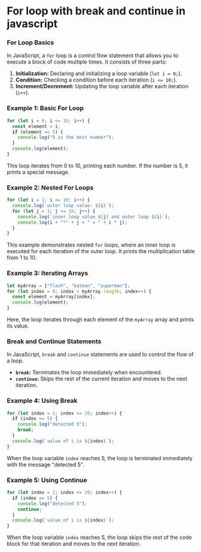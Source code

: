 # For loop with break and continue in javascript

### For Loop Basics

In JavaScript, a `for` loop is a control flow statement that allows you to execute a block of code multiple times. It consists of three parts:

1. **Initialization:** Declaring and initializing a loop variable (`let i = 0;`).
2. **Condition:** Checking a condition before each iteration (`i <= 10;`).
3. **Increment/Decrement:** Updating the loop variable after each iteration (`i++`).

### Example 1: Basic For Loop

```javascript
for (let i = 0; i <= 10; i++) {
  const element = i;
  if (element == 5) {
    console.log("5 is the best number");
  }
  console.log(element);
}
```

This loop iterates from 0 to 10, printing each number. If the number is 5, it prints a special message.

### Example 2: Nested For Loops

```javascript
for (let i = 1; i <= 10; i++) {
  console.log(`outer loop value: ${i}`);
  for (let j = 1; j <= 10; j++) {
    console.log(`inner loop value ${j} and outer loop ${i}`);
    console.log(i + "*" + j + " = " + i * j);
  }
}
```

This example demonstrates nested `for` loops, where an inner loop is executed for each iteration of the outer loop. It prints the multiplication table from 1 to 10.

### Example 3: Iterating Arrays

```javascript
let myArray = ["flash", "batman", "superman"];
for (let index = 0; index < myArray.length; index++) {
  const element = myArray[index];
  console.log(element);
}
```

Here, the loop iterates through each element of the `myArray` array and prints its value.

### Break and Continue Statements

In JavaScript, `break` and `continue` statements are used to control the flow of a loop.

- **`break`:** Terminates the loop immediately when encountered.
- **`continue`:** Skips the rest of the current iteration and moves to the next iteration.

### Example 4: Using Break

```javascript
for (let index = 1; index <= 20; index++) {
  if (index == 5) {
    console.log("detected 5");
    break;
  }
  console.log(`value of i is ${index}`);
}
```

When the loop variable `index` reaches 5, the loop is terminated immediately with the message "detected 5".

### Example 5: Using Continue

```javascript
for (let index = 1; index <= 20; index++) {
  if (index == 5) {
    console.log("detected 5");
    continue;
  }
  console.log(`value of i is ${index}`);
}
```

When the loop variable `index` reaches 5, the loop skips the rest of the code block for that iteration and moves to the next iteration.
